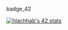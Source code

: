 badge_42

<a href="https://github.com/oakoudad/badge42"><img src="https://badge.mediaplus.ma/binary/hlachhab" alt="hlachhab's 42 stats" /></a>
